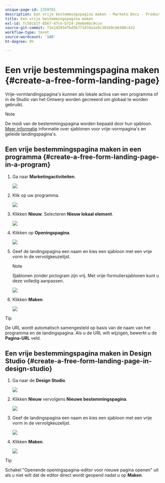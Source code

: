```yaml
---
unique-page-id: 2359701
description: Een vrije bestemmingspagina maken - Marketo Docs - Productdocumentatie
title: Een vrije bestemmingspagina maken
exl-id: fc58cb1f-8567-47ce-b724-24e6e6bc9cce
source-git-commit: 72e1d29347bd5b77107da1e9c30169cb6490c432
workflow-type: tm+mt
source-wordcount: '180'
ht-degree: 0%

---
```


# Een vrije bestemmingspagina maken {#create-a-free-form-landing-page}

Vrije-vormlandingspagina&#39;s kunnen als lokale activa van een programma of in de Studio van het Ontwerp worden gecreeerd om globaal te worden gebruikt.

>[!NOTE]
>
>De modi van de bestemmingspagina worden bepaald door hun sjabloon. [Meer informatie](/help/marketo/product-docs/demand-generation/landing-pages/understanding-landing-pages/understanding-free-form-vs-guided-landing-pages.md) informatie over sjablonen voor vrije-vormpagina&#39;s en geleide landingspagina&#39;s.

## Een vrije bestemmingspagina maken in een programma {#create-a-free-form-landing-page-in-a-program}

1. Ga naar **Marketingactiviteiten**.

   ![](assets/login-marketing-activities.png)

1. Klik op uw programma.

   ![](assets/image2015-5-19-12-3a46-3a47.png)

1. Klikken **Nieuw**. Selecteren **Nieuw lokaal element**.

   ![](assets/image2015-5-19-12-3a47-3a27.png)

1. Klikken op **Openingspagina**.

   ![](assets/image2014-9-16-12-3a58-3a49.png)

1. Geef de landingspagina een naam en kies een sjabloon met een vrije vorm in de vervolgkeuzelijst.

   >[!NOTE]
   >
   >Sjablonen zonder pictogram zijn vrij. Met vrije-formuliersjablonen kunt u deze volledig aanpassen.

   ![](assets/image2015-5-19-12-3a51-3a13.png)

1. Klikken **Maken**.

   ![](assets/image2015-5-19-12-3a52-3a8.png)

>[!TIP]
>
>De URL wordt automatisch samengesteld op basis van de naam van het programma en de landingspagina. Als u de URL wilt wijzigen, bewerkt u de **Pagina-URL** veld.

## Een vrije bestemmingspagina maken in Design Studio {#create-a-free-form-landing-page-in-design-studio}

1. Ga naar de **Design Studio**.

   ![](assets/designstudio.png)

1. Klikken **Nieuw** vervolgens **Nieuwe bestemmingspagina**.

   ![](assets/image2014-9-16-13-3a0-3a43.png)

1. Geef de landingspagina een naam en kies een sjabloon met een vrije vorm in de vervolgkeuzelijst.

   ![](assets/image2015-5-19-13-3a30-3a25.png)

1. Klikken **Maken**.

   ![](assets/image2015-5-19-13-3a33-3a43.png)

>[!TIP]
>
>Schakel &quot;Openende openingspagina-editor voor nieuwe pagina openen&quot; uit als u niet wilt dat de editor direct wordt geopend nadat u op **Maken**.
